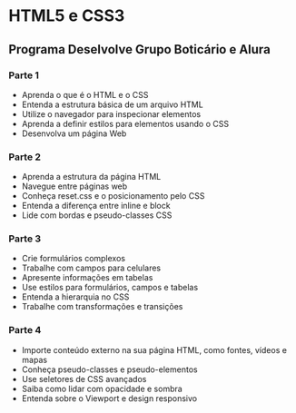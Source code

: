 # HTML5 e CSS3
## Programa Deselvolve Grupo Boticário e Alura

### Parte 1
- Aprenda o que é o HTML e o CSS
- Entenda a estrutura básica de um arquivo HTML
- Utilize o navegador para inspecionar elementos
- Aprenda a definir estilos para elementos usando o CSS
- Desenvolva um página Web

### Parte 2
- Aprenda a estrutura da página HTML
- Navegue entre páginas web
- Conheça reset.css e o posicionamento pelo CSS
- Entenda a diferença entre inline e block
- Lide com bordas e pseudo-classes CSS

### Parte 3
- Crie formulários complexos
- Trabalhe com campos para celulares
- Apresente informações em tabelas
- Use estilos para formulários, campos e tabelas
- Entenda a hierarquia no CSS
- Trabalhe com transformações e transições

### Parte 4
- Importe conteúdo externo na sua página HTML, como fontes, vídeos e mapas
- Conheça pseudo-classes e pseudo-elementos
- Use seletores de CSS avançados
- Saiba como lidar com opacidade e sombra
- Entenda sobre o Viewport e design responsivo